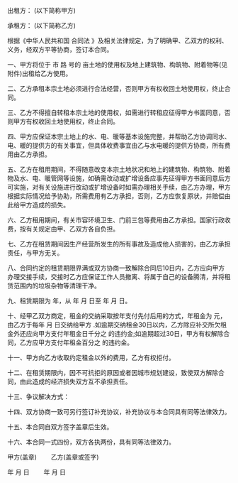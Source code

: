 
 


出租方： (以下简称甲方)


承租方： (以下简称乙方)


根据《中华人民共和国
合同法
》及相关法律规定，为了明确甲、乙双方的权利、义务，经双方平等协商，签订本合同。


一、甲方将位于 市 路 号的 亩土地的使用权及地上建筑物、构筑物、附着物等(见附件)出租给乙方使用。


二、乙方承租本宗土地必须进行合法经营，否则甲方有权收回土地使用权，终止合同。


三、乙方不得擅自转租本宗土地的使用权，如需进行转租应征得甲方书面同意，否则甲方有权收回土地使用权，终止合同。


四、甲方应保证本宗土地上的水、电、暖等基本设施完整，并帮助乙方协调同水、电、暖的提供方的有关事宜，但具体收费事宜由乙与水电暖的提供方协商，所有费用由乙方承担。


五、乙方在租用期间，不得随意改变本宗土地状况和地上的建筑物、构筑物、附着物及水、电、暖管网等设施，如确需改动或扩增设备应事先征得甲方书面同意后方可实施，对有关设施进行改动或扩增设备时如需办理相关手续，由乙方办理，甲方根据实际情况给予协助，所需费用有乙方承担，否则，乙方应恢复原状，并赔偿由此给甲方造成的损失。


六、乙方租用期间，有关市容环境卫生、门前三包等费用由乙方承担。国家行政收费，按有关规定由甲、乙双方各自负担。


七、乙方在租赁期间因生产经营所发生的所有事故及造成他人损害的，由乙方承担责任，与甲方无关。


八、合同约定的租赁期限界满或双方协商一致解除合同后10日内，乙方应向甲方办理交接手续，交接时乙方应保证工作人员撤离、将属于自己的设备腾清，并将租赁范围内的垃圾杂物等清理干净。


九、租赁期限为 年，从 年 月 日至 年 月 日。


十、经甲乙双方商定，租金的交纳采取按年支付先付后用的方式，年租金为 元，由乙方于每年 月 日交纳给甲方 .如逾期交纳租金30日以内，乙方除应补交所欠租金外还应向甲方支付年租金日千分之 的违约金;如逾期超过30日，甲方有权解除合同，乙方应甲方支付年租金百分之 的违约金。


十一、甲方向乙方收取约定租金以外的费用，乙方有权拒付。


十二、在租赁期限内，因不可抗拒的原因或者因城市规划建设，致使双方解除合同，由此造成的经济损失双方互不承担责任。


十三、争议解决方式：


十四、双方协商一致可另行签订补充协议，补充协议与本合同具有同等法律效力。


十五、本合同自双方签字盖章后生效。


十六、本合同一式四份，双方各执两份，具有同等法律效力。


甲方(盖章) 　　乙方(盖章或签字)


年 月 日 　　年 月 日
 


 

 
 
 
 
 
  


  
 

  


  


  
 
 
 
 

